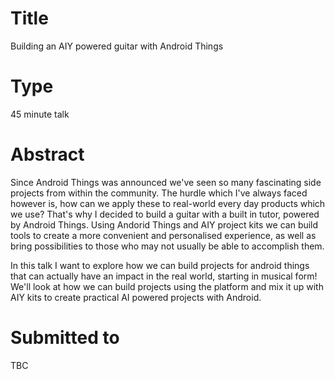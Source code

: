# Title

Building an AIY powered guitar with Android Things

# Type

45 minute talk

# Abstract

Since Android Things was announced we've seen so many fascinating side projects from within the community. The hurdle which I've always faced however is, how can we apply these to real-world every day products which we use?
That's why I decided to build a guitar with a built in tutor, powered by Android Things. Using Andorid Things and AIY project kits we can build tools to create a more convenient and personalised experience, as well as bring
possibilities to those who may not usually be able to accomplish them. 

In this talk I want to explore how we can build projects for android things that can actually have an impact in the real world, starting in musical form! We'll look at how we can build projects using the platform and mix it 
up with AIY kits to create practical AI powered projects with Android.

# Submitted to

TBC
